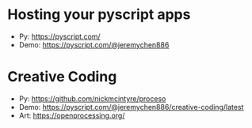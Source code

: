 
# Hosting your pyscript apps

- Py: https://pyscript.com/
- Demo: https://pyscript.com/@jeremychen886

# Creative Coding

- Py: https://github.com/nickmcintyre/proceso
- Demo: https://pyscript.com/@jeremychen886/creative-coding/latest
- Art: https://openprocessing.org/
